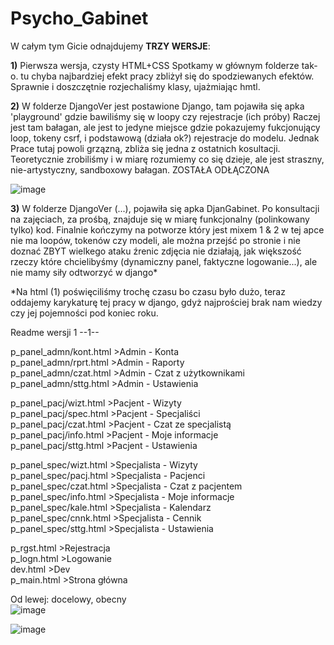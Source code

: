 # Psycho_Gabinet

W całym tym Gicie odnajdujemy **TRZY WERSJE**:

**1)** Pierwsza wersja, czysty HTML+CSS Spotkamy w głównym folderze tak-o.
   tu chyba najbardziej efekt pracy zbliżył się do spodziewanych efektów. Sprawnie i doszczętnie rozjechaliśmy klasy, ujażmiając hmtl.


**2)** W folderze DjangoVer jest postawione Django, tam pojawiła się apka 'playground' gdzie bawiliśmy się w loopy czy rejestracje (ich próby)
   Raczej jest tam bałagan, ale jest to jedyne miejsce gdzie pokazujemy fukcjonujący loop, tokeny csrf, i podstawową (działa ok?) rejestracje do modelu.
   Jednak Prace tutaj powoli grzązną, zbliża się jedna z ostatnich kosultacji.
   Teoretycznie zrobiliśmy i w miarę rozumiemy co się dzieje, ale jest straszny, nie-artystyczny, sandboxowy bałagan.
   ZOSTAŁA ODŁĄCZONA


![image](https://user-images.githubusercontent.com/102161796/215811491-fef3f6b3-6cca-469e-8b01-33792e968684.png)


**3)** W folderze DjangoVer (...), pojawiła się apka DjanGabinet. 
   Po konsultacji na zajęciach, za prośbą, znajduje się w miarę funkcjonalny (polinkowany tylko) kod.
   Finalnie kończymy na potworze który jest mixem 1 & 2
   w tej apce nie ma loopów, tokenów czy modeli, ale można przejść po stronie i nie doznać ZBYT wielkego ataku źrenic
   zdjęcia nie działają, jak większość rzeczy które chcielibyśmy (dynamiczny panel, faktyczne logowanie...), ale nie mamy siły odtworzyć w django*
   
   
   *Na html (1) poświęciliśmy trochę czasu bo czasu było dużo, teraz oddajemy karykaturę tej pracy w django, gdyż najprościej brak nam wiedzy czy jej pojemności pod koniec roku.




Readme wersji 1
--1--

p_panel_admn/kont.html  >Admin - Konta<br>
p_panel_admn/rprt.html  >Admin - Raporty<br>
p_panel_admn/czat.html  >Admin - Czat z użytkownikami<br>
p_panel_admn/sttg.html  >Admin - Ustawienia<br>

p_panel_pacj/wizt.html  >Pacjent - Wizyty<br>
p_panel_pacj/spec.html  >Pacjent - Specjaliści<br>
p_panel_pacj/czat.html  >Pacjent - Czat ze specjalistą<br>
p_panel_pacj/info.html  >Pacjent - Moje informacje<br>
p_panel_pacj/sttg.html  >Pacjent - Ustawienia<br>

p_panel_spec/wizt.html  >Specjalista - Wizyty<br>
p_panel_spec/pacj.html  >Specjalista - Pacjenci<br>
p_panel_spec/czat.html  >Specjalista - Czat z pacjentem<br>
p_panel_spec/info.html  >Specjalista - Moje informacje<br>
p_panel_spec/kale.html  >Specjalista - Kalendarz<br>
p_panel_spec/cnnk.html  >Specjalista - Cennik<br>
p_panel_spec/sttg.html  >Specjalista - Ustawienia<br>

p_rgst.html             >Rejestracja    <br>
p_logn.html             >Logowanie      <br>
dev.html                >Dev            <br>
p_main.html             >Strona główna  <br>

Od lewej: docelowy, obecny<br>
![image](https://user-images.githubusercontent.com/102161796/204674740-9f5691a9-2a87-4b36-a9d4-26b6d75c3a40.png)

![image](https://user-images.githubusercontent.com/102161796/204674836-9f3b857c-1a58-4fcf-baa8-aadbc9f94be5.png)

